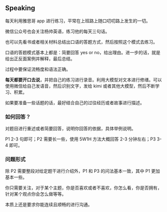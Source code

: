 ## Speaking

每天利用雅思哥 app 进行练习，平常在上班路上随口叨叨路上发生的一切。

微信公众号也会关注杨帅英语，练习他的每天三句话。

也可以先看书或者相关材料总结出口语的答题方式，然后按照这个模式去练习。

口语的答题模式基本上都是：简要回答 yes or no，给出理由。进一步的话，就是给出正反面案例并解释，最后总结。

过程中要保证流畅度和语法正确。

**每天都要开口去说**，并把自己的练习进行录音。利用大模型对文本进行修缮。可以使用微信给自己发语音，然后识别文字，发给 kimi 或者其他大模型，然后不断学习、积累。

如果要准备一些话题的话，最好结合自己的过往经历或者故事进行描述。

### 如何回答？

对题目进行重述或者简要回答，说明你回答的依据，具体举例说明。

P1 2-3 句即可；P2 需要长一些，使用 5W1H 方法大概回答 2-3 分钟左右；P3 3-4 即可。

### 问题形式

除 P2 需要整段对给定题干进行介绍外，P1 和 P3 的问法基本一致，其中 P1 更加基本一些。

你只需要关注，对于某个主题，你是否喜欢或者不喜欢，你怎么看，你是否拥有，针对某个观点你会怎么做等等。

本质上还是要求你能连续且顺畅的进行沟通。